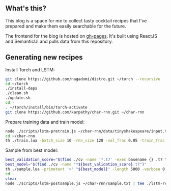## What's this?

This blog is a space for me to collect tasty cocktail recipes that I've prepared
and make them easily searchable for the future.

The frontend for the blog is hosted on [gh-pages](https://justamouse.com/cocktails/).
It's built using ReactJS and SemanticUI and pulls data from this repository.

## Generating new recipes

Install Torch and LSTM:

```sh
git clone https://github.com/nagadomi/distro.git ~/torch --recursive
cd ~/torch
./install-deps
./clean.sh
./update.sh
cd -
. ~/torch/install/bin/torch-activate
git clone https://github.com/karpathy/char-rnn.git ~/char-rnn
```

Prepare training data and train model:

```sh
node ./scripts/lstm-pretrain.js ~/char-rnn/data/tinyshakespeare/input.txt
cd ~/char-rnn
th ./train.lua -batch_size 10 -rnn_size 128 -val_frac 0.05 -train_frac 0.9 -max_epochs 50 -eval_val_every 500 -dropout 0.45 | tee ./train.txt
```

Sample from best model:

```sh
best_validation_score="$(find ./cv -name '*.t7' -exec basename {} .t7 \; | cut -d'_' -f4 | sort -n | head -n1)"
best_model="$(find ./cv -name "*${best_validation_score}.t7")"
th ./sample.lua -primetext '>' "${best_model}" -length 5000 -verbose 0 | tee ./sample.txt
cd -
clear
node ./scripts/lstm-postsample.js ~/char-rnn/sample.txt | tee ./lstm-recipes.json
```
